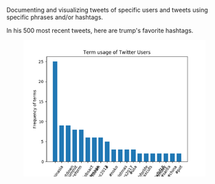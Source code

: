 Documenting and visualizing tweets of specific users and tweets using specific phrases and/or hashtags. 

In his 500 most recent tweets, here are trump's favorite hashtags. 
<figure>
  <img src="https://github.com/saverymax/Twitter-Mining/blob/master/figures/trumps_hashtags.png"
</figure> 
